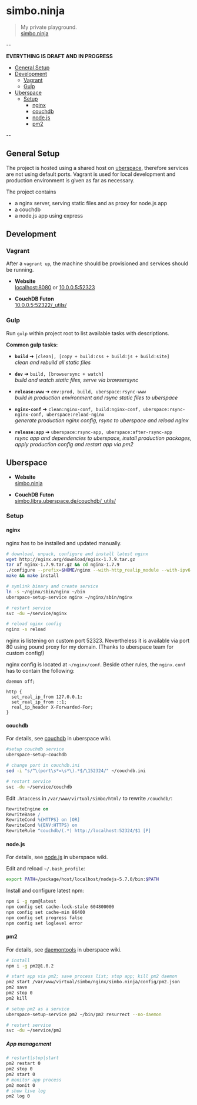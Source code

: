 simbo.ninja
===========

  > My private playground.  
  > [simbo.ninja](http://simbo.ninja/)

--

**EVERYTHING IS DRAFT AND IN PROGRESS**

<!-- MarkdownTOC depth=4 -->

- [General Setup](#general-setup)
- [Development](#development)
  - [Vagrant](#vagrant)
  - [Gulp](#gulp)
- [Uberspace](#uberspace)
  - [Setup](#setup)
    - [nginx](#nginx)
    - [couchdb](#couchdb)
    - [node.js](#nodejs)
    - [pm2](#pm2)

<!-- /MarkdownTOC -->

--


## General Setup

The project is hosted using a shared host on [uberspace](https://uberspace.de/),
therefore services are not using default ports.
Vagrant is used for local development and production environment is given as far
as necessary.

The project contains

  - a nginx server, serving static files and as proxy for node.js app
  - a couchdb
  - a node.js app using express


## Development


### Vagrant

After a `vagrant up`, the machine should be provisioned and services should be
running.

  - **Website**  
    [localhost:8080](http://localhost:8080/) or [10.0.0.5:52323](http://10.0.0.5:52323/)

  - **CouchDB Futon**  
    [10.0.0.5:52322/_utils/](http://10.0.0.5:52322/_utils/)


### Gulp

Run `gulp` within project root to list available tasks with descriptions.

**Common gulp tasks:**

  - **`build`** ➜ `[clean], [copy + build:css + build:js + build:site]`  
    *clean and rebuild all static files*

  - **`dev`** ➜ `build, [browsersync + watch]`  
    *build and watch static files, serve via browsersync*

  - **`release:www`** ➜ `env:prod, build, uberspace:rsync-www`  
    *build in production environment and rsync static files to uberspace*

  - **`nginx-conf`** ➜ `clean:nginx-conf, build:nginx-conf, uberspace:rsync-nginx-conf, uberspace:reload-nginx`  
    *generate production nginx config, rsync to uberspace and reload nginx*

  - **`release:app`** ➜ `uberspace:rsync-app, uberspace:after-rsync-app`  
    *rsync app and dependencies to uberspace, install production packages, apply production config and restart app via pm2*


## Uberspace

  - **Website**  
    [simbo.ninja](http://simbo.ninja/)

  - **CouchDB Futon**  
    [simbo.libra.uberspace.de/couchdb/_utils/](https://simbo.libra.uberspace.de/couchdb/_utils/)


### Setup


#### nginx

nginx has to be installed and updated manually.

``` bash
# download, unpack, configure and install latest nginx
wget http://nginx.org/download/nginx-1.7.9.tar.gz 
tar xf nginx-1.7.9.tar.gz && cd nginx-1.7.9
./configure --prefix=$HOME/nginx --with-http_realip_module --with-ipv6
make && make install

# symlink binary and create service
ln -s ~/nginx/sbin/nginx ~/bin
uberspace-setup-service nginx ~/nginx/sbin/nginx

# restart service
svc -du ~/service/nginx

# reload nginx config
nginx -s reload
```

nginx is listening on custom port 52323. Nevertheless it is available via port
80 using pound proxy for my domain. (Thanks to uberspace team for custom config!)

nginx config is located at `~/nginx/conf`. Beside other rules, the `nginx.conf`
has to contain the following:

``` nginx
daemon off;

http {
  set_real_ip_from 127.0.0.1;
  set_real_ip_from ::1;
  real_ip_header X-Forwarded-For;
}
```


#### couchdb

For details, see [couchdb](https://wiki.uberspace.de/database:couchdb) 
in uberspace wiki.

``` bash
#setup couchdb service
uberspace-setup-couchdb

# change port in couchdb.ini
sed -i "s/^\(port\s*=\s*\).*$/\152324/" ~/couchdb.ini

# restart service
svc -du ~/service/couchdb
```

Edit `.htaccess` in `/var/www/virtual/simbo/html/` to rewrite `/couchdb/`:

``` apache
RewriteEngine on
RewriteBase /
RewriteCond %{HTTPS} on [OR]
RewriteCond %{ENV:HTTPS} on
RewriteRule ^couchdb/(.*) http://localhost:52324/$1 [P]
```


#### node.js

For details, see [node.js](https://wiki.uberspace.de/development:nodejs)
in uberspace wiki.

Edit and reload `~/.bash_profile`:

``` bash
export PATH=/package/host/localhost/nodejs-5.7.0/bin:$PATH
```

Install and configure latest npm:

``` bash
npm i -g npm@latest
npm config set cache-lock-stale 604800000
npm config set cache-min 86400
npm config set progress false
npm config set loglevel error
```


#### pm2

For details, see [daemontools](https://wiki.uberspace.de/system:daemontools)
in uberspace wiki.

``` bash
# install
npm i -g pm2@1.0.2

# start app via pm2; save process list; stop app; kill pm2 daemon
pm2 start /var/www/virtual/simbo/nginx/simbo.ninja/config/pm2.json
pm2 save
pm2 stop 0
pm2 kill

# setup pm2 as a service
uberspace-setup-service pm2 ~/bin/pm2 resurrect --no-daemon

# restart service
svc -du ~/service/pm2
```


##### App management

``` bash
# restart|stop|start
pm2 restart 0
pm2 stop 0
pm2 start 0
# monitor app process
pm2 monit 0
# show live log
pm2 log 0
```
